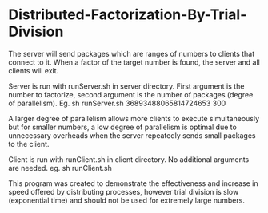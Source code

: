 # Distributed-Factorization-By-Trial-Division

The server will send packages which are ranges of numbers to clients that connect to it. When a factor of the target number is found, the server and all clients will exit.

Server is run with runServer.sh in server directory. First argument is the number to factorize, second argument is the number of packages (degree of parallelism). 
Eg. sh runServer.sh 36893488065814724653 300

A larger degree of parallelism allows more clients to execute simultaneously but for smaller numbers, a low degree of parallelism is optimal due to unnecessary overheads when the server repeatedly sends small packages to the client.

Client is run with runClient.sh in client directory. No additional arguments are needed. eg. sh runClient.sh

This program was created to demonstrate the effectiveness and increase in speed offered by distributing processes, however trial division is slow (exponential time) and should not be used for extremely large numbers.
